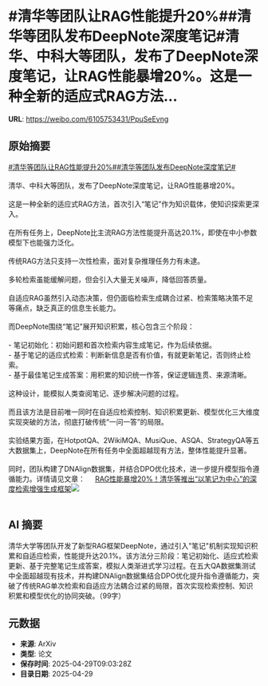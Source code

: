 # #清华等团队让RAG性能提升20%##清华等团队发布DeepNote深度笔记#清华、中科大等团队，发布了DeepNote深度笔记，让RAG性能暴增20%。这是一种全新的适应式RAG方法...

**URL**: https://weibo.com/6105753431/PpuSeEvng

## 原始摘要

<a href="https://m.weibo.cn/search?containerid=231522type%3D1%26t%3D10%26q%3D%23%E6%B8%85%E5%8D%8E%E7%AD%89%E5%9B%A2%E9%98%9F%E8%AE%A9RAG%E6%80%A7%E8%83%BD%E6%8F%90%E5%8D%8720%25%23&amp;extparam=%23%E6%B8%85%E5%8D%8E%E7%AD%89%E5%9B%A2%E9%98%9F%E8%AE%A9RAG%E6%80%A7%E8%83%BD%E6%8F%90%E5%8D%8720%25%23" data-hide=""><span class="surl-text">#清华等团队让RAG性能提升20%#</span></a><a href="https://m.weibo.cn/search?containerid=231522type%3D1%26t%3D10%26q%3D%23%E6%B8%85%E5%8D%8E%E7%AD%89%E5%9B%A2%E9%98%9F%E5%8F%91%E5%B8%83DeepNote%E6%B7%B1%E5%BA%A6%E7%AC%94%E8%AE%B0%23&amp;extparam=%23%E6%B8%85%E5%8D%8E%E7%AD%89%E5%9B%A2%E9%98%9F%E5%8F%91%E5%B8%83DeepNote%E6%B7%B1%E5%BA%A6%E7%AC%94%E8%AE%B0%23" data-hide=""><span class="surl-text">#清华等团队发布DeepNote深度笔记#</span></a><br><br>清华、中科大等团队，发布了DeepNote深度笔记，让RAG性能暴增20%。<br><br>这是一种全新的适应式RAG方法，首次引入“笔记”作为知识载体，使知识探索更深入。<br><br>在所有任务上，DeepNote比主流RAG方法性能提升高达20.1%，即使在中小参数模型下也能强力泛化。<br><br>传统RAG方法只支持一次性检索，面对复杂推理任务力有未逮。<br><br>多轮检索虽能缓解问题，但会引入大量无关噪声，降低回答质量。<br><br>自适应RAG虽然引入动态决策，但仍面临检索生成耦合过紧、检索策略决策不足等痛点，缺乏真正的信息生长能力。<br><br>而DeepNote围绕“笔记”展开知识积累，核心包含三个阶段：<br><br>- 笔记初始化：初始问题和首次检索内容生成笔记，作为后续依据。<br>- 基于笔记的适应式检索：判断新信息是否有价值，有就更新笔记，否则终止检索。<br>- 基于最佳笔记生成答案：用积累的知识统一作答，保证逻辑连贯、来源清晰。<br><br>这种设计，能模拟人类查阅笔记、逐步解决问题的过程。<br><br>而且该方法是目前唯一同时在自适应检索控制、知识积累更新、模型优化三大维度实现突破的方法，彻底打破传统“一问一答”的局限。<br><br>实验结果方面，在HotpotQA、2WikiMQA、MusiQue、ASQA、StrategyQA等五大数据集上，DeepNote在所有任务中全面超越现有方法，整体性能提升显著。<br><br>同时，团队构建了DNAlign数据集，并结合DPO优化技术，进一步提升模型指令遵循能力。详情请见文章： <a href="https://weibo.com/ttarticle/p/show?id=2309405160768827162768" data-hide=""><span class="url-icon"><img style="width: 1rem;height: 1rem" src="https://h5.sinaimg.cn/upload/2015/09/25/3/timeline_card_small_article_default.png" referrerpolicy="no-referrer"></span><span class="surl-text">RAG性能暴增20%！清华等推出“以笔记为中心”的深度检索增强生成框架</span></a><img style="" src="https://tvax4.sinaimg.cn/large/006Fd7o3gy1i0xi4m4qwsj30ka0bface.jpg" referrerpolicy="no-referrer"><br><br>

## AI 摘要

清华大学等团队开发了新型RAG框架DeepNote，通过引入"笔记"机制实现知识积累和自适应检索，性能提升达20.1%。该方法分三阶段：笔记初始化、适应式检索更新、基于完整笔记生成答案，模拟人类渐进式学习过程。在五大QA数据集测试中全面超越现有技术，并构建DNAlign数据集结合DPO优化提升指令遵循能力，突破了传统RAG单次检索和自适应方法耦合过紧的局限，首次实现检索控制、知识积累和模型优化的协同突破。（99字）

## 元数据

- **来源**: ArXiv
- **类型**: 论文
- **保存时间**: 2025-04-29T09:03:28Z
- **目录日期**: 2025-04-29
